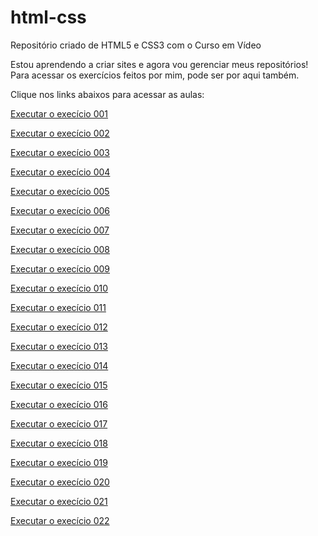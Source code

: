 # html-css
 Repositório criado de HTML5 e CSS3 com o Curso em Vídeo

Estou aprendendo a criar sites e agora vou gerenciar meus repositórios!
Para acessar os exercícios feitos por mim, pode ser por aqui também.

Clique nos links abaixos para acessar as aulas:

<a href="https://lramossantos.github.io/html-css/exerc%C3%ADcios/ex001/index.html">Executar o execício 001</a>

<a href="https://lramossantos.github.io/html-css/exerc%C3%ADcios/ex002/index.html">Executar o execício 002</a>

<a href="https://lramossantos.github.io/html-css/exerc%C3%ADcios/ex003/index.html">Executar o execício 003</a>

<a href="https://lramossantos.github.io/html-css/exerc%C3%ADcios/ex004/index.html">Executar o execício 004</a>

<a href="https://lramossantos.github.io/html-css/exerc%C3%ADcios/ex005/index.html">Executar o execício 005</a>

<a href="https://lramossantos.github.io/html-css/exerc%C3%ADcios/ex006/index.html">Executar o execício 006</a>

<a href="https://lramossantos.github.io/html-css/exerc%C3%ADcios/ex007/index.html">Executar o execício 007</a>

<a href="https://lramossantos.github.io/html-css/exerc%C3%ADcios/ex008/index.html">Executar o execício 008</a>

<a href="https://lramossantos.github.io/html-css/exerc%C3%ADcios/ex009/index.html">Executar o execício 009</a>

<a href="https://lramossantos.github.io/html-css/exerc%C3%ADcios/ex010/index.html">Executar o execício 010</a>

<a href="https://lramossantos.github.io/html-css/exerc%C3%ADcios/ex011/index.html">Executar o execício 011</a>

<a href="https://lramossantos.github.io/html-css/exerc%C3%ADcios/ex012/index.html">Executar o execício 012</a>

<a href="https://lramossantos.github.io/html-css/exerc%C3%ADcios/ex013/index.html">Executar o execício 013</a>

<a href="https://lramossantos.github.io/html-css/exerc%C3%ADcios/ex014/index.html">Executar o execício 014</a>

<a href="https://lramossantos.github.io/html-css/exerc%C3%ADcios/ex015/index.html">Executar o execício 015</a>

<a href="https://lramossantos.github.io/html-css/exerc%C3%ADcios/ex016/index.html">Executar o execício 016</a>

<a href="https://lramossantos.github.io/html-css/exerc%C3%ADcios/ex017/index.html">Executar o execício 017</a>

<a href="https://lramossantos.github.io/html-css/exerc%C3%ADcios/ex018/index.html">Executar o execício 018</a>

<a href="https://lramossantos.github.io/html-css/exerc%C3%ADcios/ex019/index.html">Executar o execício 019</a>

<a href="https://lramossantos.github.io/html-css/exerc%C3%ADcios/ex020/index.html">Executar o execício 020</a>

<a href="https://lramossantos.github.io/html-css/exerc%C3%ADcios/ex021/index.html">Executar o execício 021</a>

<a href="https://lramossantos.github.io/html-css/exerc%C3%ADcios/ex022/index.html">Executar o execício 022</a>